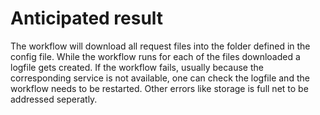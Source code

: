 # Anticipated result

The workflow will download all request files into the folder defined in the config file. While the workflow runs for each of the files downloaded a logfile gets created. If the workflow fails, usually because the corresponding service is not available, one can check the logfile and the workflow needs to be restarted. Other errors like storage is full net to be addressed seperatly.   

